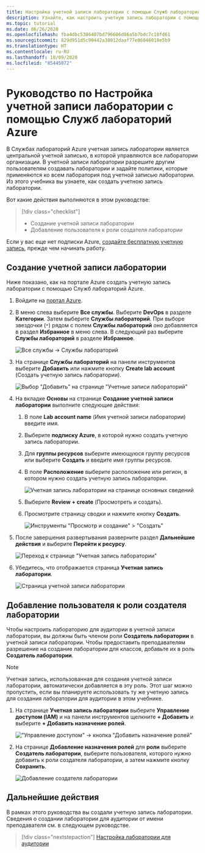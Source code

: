 ```yaml
---
title: Настройка учетной записи лаборатории с помощью Служб лабораторий Azure | Документация Майкрософт
description: Узнайте, как настроить учетную запись лаборатории с помощью Служб лабораторий Azure, как добавить создателя лаборатории и указать образы Marketplace, которые будут использоваться лабораториями в учетной записи.
ms.topic: tutorial
ms.date: 06/26/2020
ms.openlocfilehash: fba4dbc5386407bd796606d86a5b7bdc7c10fd61
ms.sourcegitcommit: 829d951d5c90442a38012daaf77e86046018e5b9
ms.translationtype: HT
ms.contentlocale: ru-RU
ms.lasthandoff: 10/09/2020
ms.locfileid: "85445072"
---
```

# <a name="tutorial-set-up-a-lab-account-with-azure-lab-services"></a>Руководство по Настройка учетной записи лаборатории с помощью Служб лабораторий Azure
В Службах лабораторий Azure учетная запись лаборатории является центральной учетной записью, в которой управляются все лаборатории организации. В учетной записи лаборатории разрешите другим пользователям создавать лаборатории и задайте политики, которые применяются ко всем лаборатория под учетной записью лаборатории. Из этого учебника вы узнаете, как создать учетною запись лаборатории. 

Вот какие действия выполняются в этом руководстве:

> [!div class="checklist"]
> * Создание учетной записи лаборатории
> * Добавление пользователя к роли создателя лаборатории

Если у вас еще нет подписки Azure, [создайте бесплатную учетную запись](https://azure.microsoft.com/free/), прежде чем начинать работу.

## <a name="create-a-lab-account"></a>Создание учетной записи лаборатории
Ниже показано, как на портале Azure создать учетную запись лаборатории с помощью Служб лабораторий Azure. 

1. Войдите на [портал Azure](https://portal.azure.com).
2. В меню слева выберите **Все службы**. Выберите **DevOps** в разделе **Категории**. Затем выберите **Службы лабораторий**. При выборе звездочки (`*`) рядом с полем **Службы лабораторий** оно добавляется в раздел **Избранное** в меню слева. В следующий раз выберите **Службы лабораторий** в разделе **Избранное**.

    ![Все службы -> Службы лабораторий](./media/tutorial-setup-lab-account/select-lab-accounts-service.png)
3. На странице **Службы лабораторий** на панели инструментов выберите **Добавить** или нажмите кнопку **Create lab account** (Создать учетную запись лаборатории). 

    ![Выбор "Добавить" на странице "Учетные записи лабораторий"](./media/tutorial-setup-lab-account/add-lab-account-button.png)
4. На вкладке **Основы** на странице **Создание учетной записи лаборатории** выполните следующие действия: 
    1. В поле **Lab account name** (Имя учетной записи лаборатории) введите имя. 
    2. Выберите **подписку Azure**, в которой нужно создать учетную запись лаборатории.
    3. Для **группы ресурсов** выберите имеющуюся группу ресурсов или выберите **Создать** и введите имя группы ресурсов.
    4. В поле **Расположение** выберите расположение или регион, в котором нужно создать учетную запись лаборатории. 

        ![Учетная запись лаборатории на странице основных сведений](./media/tutorial-setup-lab-account/lab-account-basics-page.png)
    5. Выберите **Review + create** (Просмотреть и создать).
    6. Просмотрите страницу сводки и нажмите кнопку **Создать**. 

        ![Инструменты "Просмотр и создание" > "Создать"](./media/tutorial-setup-lab-account/create-button.png)    
5. После завершения развертывания разверните раздел **Дальнейшие действия** и выберите **Перейти к ресурсу**. 

    ![Переход к странице "Учетная запись лаборатории"](./media/tutorial-setup-lab-account/go-to-lab-account.png)
6. Убедитесь, что отображается страница **Учетная запись лаборатории**. 

    ![Страница учетной записи лаборатории](./media/tutorial-setup-lab-account/lab-account-page.png)

## <a name="add-a-user-to-the-lab-creator-role"></a>Добавление пользователя к роли создателя лаборатории
Чтобы настроить лабораторию для аудитории в учетной записи лаборатории, вы должны быть членом роли **Создатель лаборатории** в учетной записи лаборатории. Чтобы предоставить преподавателям разрешение на создание лаборатории для классов, добавьте их в роль **Создатель лаборатории**.

> [!NOTE]
> Учетная запись, использованная для создания учетной записи лаборатории, автоматически добавляется в эту роль. Этот шаг можно пропустить, если вы планируете использовать ту же учетную запись для создания лаборатории для аудитории в этом учебнике. 

1. На странице **Учетная запись лаборатории** выберите **Управление доступом (IAM)** и на панели инструментов щелкните **+ Добавить** и выберите **+ Добавить назначение ролей**. 

    !["Управление доступом" -> кнопка "Добавить назначение ролей"](./media/tutorial-setup-lab-account/add-role-assignment-button.png)
1. На странице **Добавление назначения ролей** для **роли** выберите **Создатель лаборатории**, выберите пользователя, которого нужно добавить к роли создателя лаборатории, а затем нажмите кнопку **Сохранить**. 

    ![Добавление создателя лаборатории](./media/tutorial-setup-lab-account/add-lab-creator.png)


## <a name="next-steps"></a>Дальнейшие действия
В рамках этого руководства вы создали учетную запись лаборатории. Сведения о создании лаборатории для аудитории от имени преподавателя см. в следующем руководстве.

> [!div class="nextstepaction"]
> [Настройка лаборатории для аудитории](tutorial-setup-classroom-lab.md)

